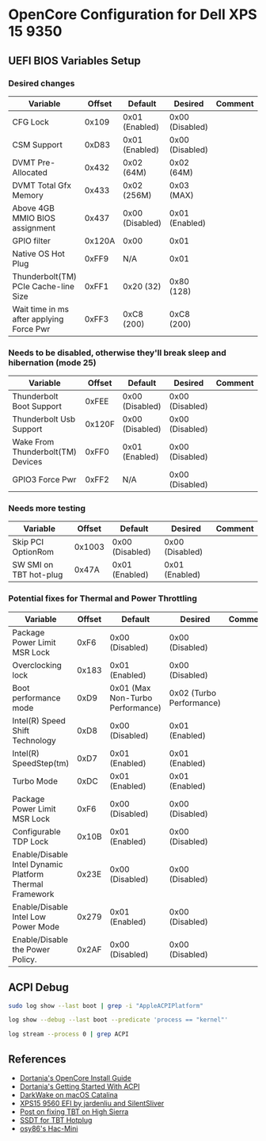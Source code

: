 # OpenCore Configuration for Dell XPS 15 9350

## UEFI BIOS Variables Setup

### Desired changes
| Variable                                 | Offset | Default         | Desired         | Comment |
|------------------------------------------|--------|-----------------|-----------------|---------|
| CFG Lock                                 | 0x109  | 0x01 (Enabled)  | 0x00 (Disabled) |         |
| CSM Support                              | 0xD83  | 0x01 (Enabled)  | 0x00 (Disabled) |         |
| DVMT Pre-Allocated                       | 0x432  | 0x02 (64M)      | 0x02 (64M)      |         |
| DVMT Total Gfx Memory                    | 0x433  | 0x02 (256M)     | 0x03 (MAX)      |         |
| Above 4GB MMIO BIOS assignment           | 0x437  | 0x00 (Disabled) | 0x01 (Enabled)  |         |
| GPIO filter                              | 0x120A | 0x00            | 0x01            |         |
| Native OS Hot Plug                       | 0xFF9  | N/A             | 0x01            |         |
| Thunderbolt(TM) PCIe Cache-line Size     | 0xFF1  | 0x20 (32)       | 0x80 (128)      |         |
| Wait time in ms after applying Force Pwr | 0xFF3  | 0xC8 (200)      | 0xC8 (200)      |         |

### Needs to be disabled, otherwise they'll break sleep and hibernation (mode 25)
| Variable                                 | Offset | Default         | Desired         | Comment |
|------------------------------------------|--------|-----------------|-----------------|---------|
| Thunderbolt Boot Support                 | 0xFEE  | 0x00 (Disabled) | 0x00 (Disabled) |         |
| Thunderbolt Usb Support                  | 0x120F | 0x00 (Disabled) | 0x00 (Disabled) |         |
| Wake From Thunderbolt(TM) Devices        | 0xFF0  | 0x01 (Enabled)  | 0x00 (Disabled) |         |
| GPIO3 Force Pwr                          | 0xFF2  | N/A             | 0x00 (Disabled) |         |

### Needs more testing
| Variable               | Offset | Default         | Desired         | Comment |
|------------------------|--------|-----------------|-----------------|---------|
| Skip PCI OptionRom     | 0x1003 | 0x00 (Disabled) | 0x00 (Disabled) |         |
| SW SMI on TBT hot-plug | 0x47A  | 0x01 (Enabled)  | 0x01 (Enabled)  |         |


### Potential fixes for Thermal and Power Throttling
| Variable                                                | Offset | Default                          | Desired                  | Comment |
|---------------------------------------------------------|--------|----------------------------------|--------------------------|---------|
| Package Power Limit MSR Lock                            | 0xF6   | 0x00 (Disabled)                  | 0x00 (Disabled)          |         |
| Overclocking lock                                       | 0x183  | 0x01 (Enabled)                   | 0x00 (Disabled)          |         |
| Boot performance mode                                   | 0xD9   | 0x01 (Max Non-Turbo Performance) | 0x02 (Turbo Performance) |         |
| Intel(R) Speed Shift Technology                         | 0xD8   | 0x00 (Disabled)                  | 0x01 (Enabled)           |         |
| Intel(R) SpeedStep(tm)                                  | 0xD7   | 0x01 (Enabled)                   | 0x01 (Enabled)           |         |
| Turbo Mode                                              | 0xDC   | 0x01 (Enabled)                   | 0x01 (Enabled)           |         |
| Package Power Limit MSR Lock                            | 0xF6   | 0x00 (Disabled)                  | 0x00 (Disabled)          |         |
| Configurable TDP Lock                                   | 0x10B  | 0x01 (Enabled)                   | 0x00 (Disabled)          |         |
| Enable/Disable Intel Dynamic Platform Thermal Framework | 0x23E  | 0x00 (Disabled)                  | 0x00 (Disabled)          |         |
| Enable/Disable Intel Low Power Mode                     | 0x279  | 0x01 (Enabled)                   | 0x00 (Disabled)          |         |
| Enable/Disable the Power Policy.                        | 0x2AF  | 0x00 (Disabled)                  | 0x00 (Disabled)          |         |

## ACPI Debug

``` bash
sudo log show --last boot | grep -i "AppleACPIPlatform"
```

``` bash
log show --debug --last boot --predicate 'process == "kernel"'
```

``` bash
log stream --process 0 | grep ACPI
```

## References

- [Dortania's OpenCore Install Guide](https://dortania.github.io/OpenCore-Install-Guide/)
- [Dortania's Getting Started With ACPI](https://dortania.github.io/Getting-Started-With-ACPI/)
- [DarkWake on macOS Catalina](https://www.insanelymac.com/forum/topic/342002-darkwake-on-macos-catalina-boot-args-darkwake8-darkwake10-are-obsolete/)
- [XPS15 9560 EFI by jardenliu and SilentSliver](https://github.com/jardenliu/XPS15-9560-Catalina/tree/OpenCore/)
- [Post on fixing TBT on High Sierra](https://www.tonymacx86.com/threads/how-to-build-your-own-imac-pro-successful-build-extended-guide.229353/)
- [SSDT for TBT Hotplug](https://www.tonymacx86.com/threads/in-progress-ssdt-for-thunderbolt-3-hotplug.248784/page-55)
- [osy86's Hac-Mini](https://osy.gitbook.io/hac-mini-guide/)
